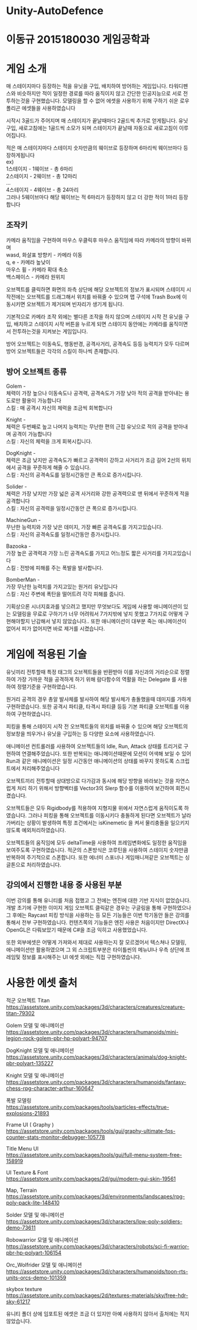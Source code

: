 # Unity-AutoDefence
 
<h1>이동규 2015180030 게임공학과</h1>

<h1>게임 소개</h1>
매 스테이지마다 등장하는 적을 유닛을 구입, 배치하여 방어하는 게임입니다.
타워디펜스와 비슷하지만 적이 일정한 경로를 따라 움직이지 않고
간단한 인공지능으로 서로 전투하는것을 구현했습니다.
모델링을 할 수 없어 에셋을 사용하기 위해 구하기 쉬운 로우폴리곤 에셋들을 사용하였습니다

시작시 3골드가 주어지며 매 스테이지가 끝날때마다 2골드씩 추가로 얻게됩니다.
유닛 구입, 새로고침에는 1골드씩 소모가 되며
스테이지가 끝날때 자동으로 새로고침이 이루어집니다.

적은 매 스테이지마다 스테이지 숫자만큼의 웨이브로 등장하며
6마리씩 웨이브마다 등장하게됩니다 <br>
ex) <br>
1스테이지 - 1웨이브 - 총 6마리 <br>
2스테이지 - 2웨이브 - 총 12마리 <br>
...<br>
4스테이지 - 4웨이브 - 총 24마리 <br>
그러나 5웨이브마다 해당 웨이브는 적 6마리가 등장하지 않고 더 강한 적이 1마리 등장합니다 <br>

<h2>조작키</h2>
카메라 움직임을 구현하여 마우스 우클릭후 마우스 움직임에 따라 카메라의 방향이 바뀌며<br>
wasd, 화살표 방향키 - 카메라 이동<br>
q, e - 카메라 높낮이<br>
마우스 휠 - 카메라 확대 축소<br>
백스페이스 - 카메라 원위치<br>

오브젝트를 클릭하면 화면의 좌측 상단에 해당 오브젝트의 정보가 표시되며
스테이지 시작전에는 오브젝트를 드래그해서 위치를 바꿔줄 수 있으며
맵 구석에 Trash Box에 이동시키면 오브젝트가 제거되며 빈자리가 생기게 됩니다.

기본적으로 카메라 조작 외에는 별다른 조작을 하지 않으며
스테이지 시작 전 유닛을 구입, 배치하고 스테이지 시작 버튼을 누르게 되면
스테이지 동안에는 카메라를 움직이면서 전투하는것을 지켜보는 게임입니다.

방어 오브젝트는 이동속도, 행동반경, 공격사거리, 공격속도 등등 능력치가 모두 다르며
방어 오브젝트들은 각각의 스킬이 하나씩 존재합니다.

<h2>방어 오브젝트 종류</h2>
Golem -<br>
체력이 가장 높으나 이동속도나 공격력, 공격속도가 가장 낮아 적의 공격을 받아내는 용도로만
활용이 가능합니다<br>
스킬 :  매 공격시 자신의 체력을 조금씩 회복합니다<br>

Knight -<br>
체력은 두번째로 높고 나머지 능력치는 무난한 편의 근접 유닛으로 적의 공격을 받아내며
공격이 가능합니다<br>
스킬 : 자신의 체력을 크게 회복시킵니다.<br>

DogKnight -<br>
체력은 조금 낮지만 공격속도가 빠르고 공격력이 강하고 사거리가 조금 길어 2선의 위치에서
공격을 꾸준하게 해줄 수 있습니다.<br>
스킬 : 자신의 공격속도를 일정시간동안 큰 폭으로 증가시킵니다.<br>

Solider - <br>
체력은 가장 낮지만 가장 넓은 공격 사거리와 강한 공격력으로 맨 뒤에서
꾸준하게 적을 공격합니다<br>
스킬 : 자신의 공격력을 일정시간동안 큰 폭으로 증가시킵니다.<br>

MachineGun -<br>
무난한 능력치와 가장 낮은 데미지, 가장 빠른 공격속도를 가지고있습니다.<br>
스킬 : 자신의 공격속도를 일정시간동안 증가시킵니다.<br>

Bazooka - <br>
가장 높은 공격력과 가장 느린 공격속도를 가지고 어느정도 짧은 사거리를 가지고있습니다<br>
스킬 : 전방에 피해를 주는 폭발을 발사합니다.<br>

BomberMan -<br>
가장 무난한 능력치를 가지고있는 원거리 유닛입니다<br>
스킬 : 자신 주변에 폭탄을 떨어트려 각각 피해를 줍니다.<br>

기획상으론 시너지효과를 넣으려고 했지만 무엇보다도 게임에 사용할 애니메이션이 있는
모델링을 무료로 구하기가 너무 어려워서 7가지밖에 넣지 못했고 7가지로 어떻게
구현해야할지 난감해서 넣지 않았습니다.. 또한 애니메이션이
대부분 죽는 애니메이션이 없어서 피가 없어지면 바로 제거를 시켰습니다.

<h1>게임에 적용된 기술</h1>
유닛끼리 전투할때 특정 태그의 오브젝트들을 반환받아 이를
자신과의 거리순으로 정렬하여 가장 가까운 적을 공격하게 하기 위해
람다함수의 역활을 하는 Delegate 를 사용하여 정렬기준을 구현하였습니다.

원거리 공격의 경우 총알 발사체를 발사하여 해당 발사체가 충돌했을때 데미지를
가하게 구현하였습니다.
또한 공격시 파티클, 타격시 파티클 등등 기본 파티클 오브젝트를 이용하여 구현하였습니다.

피킹을 통해 스테이지 시작 전 오브젝트들의 위치를 바꿔줄 수 있으며
해당 오브젝트의 정보창을 띄우거나 유닛을 구입하는 등 다양한 요소에 사용하였습니다.

애니메이션 컨트롤러를 사용하여 오브젝트들의 Idle, Run, Attack 상태를 트리거로
구현하여 연결해주었습니다. 또한 반복되는 애니메이션때문에 모션이 어색해 보일 수 있어
Run과 같은 애니메이션은 일정 시간동안 애니메이션의 상태를 바꾸지 못하도록
스크립트에서 처리해주었습니다

오브젝트끼리 전투할때 상대방으로 다가감과 동시에 해당 방향을 바라보는 것을
자연스럽게 처리 하기 위해서
방향벡터를 Vector3의 Slerp 함수를 이용하여 보간하여 회전시켰습니다.

오브젝트들은 모두 Rigidbody를 적용하여 지형지물 위에서 자연스럽게 움직이도록 하였습니다.
그러나 피킹을 통해 오브젝트를 이동시키다 충돌하게 된다면 오브젝트가 날라가버리는 상황이
발생하여 특정 조건에서는 isKinemetic 을 켜서 물리충돌을 일으키지 않도록 예외처리하였습니다.

오브젝트들의 움직임에 모두 deltaTime을 사용하여 프레임변화에도 일정한 움직임을
보여주도록 구현하였습니다. 
적군의 스폰방식은 코루틴을 사용하여 스테이지 숫자만큼 반복하여 주기적으로 스폰합니다.
또한 에너미 스포너나 게임매니져같은 오브젝트는 싱글톤으로 처리하였습니다.

<h2>강의에서 진행한 내용 중 사용된 부분</h2>
이번 강의를 통해 유니티를 처음 접했고 그 전에는 엔진에 대한 기반 지식이 없었습니다.
개발 초기에 구현한 이미지 게임 오브젝트 클릭같은 경우는 구글링을 통해 구현하였으나
그 후에는 Raycast 피킹 방식을 사용하는 등 모든 기능들은 이번 학기동안 들은 강의를 통해서 
전부 구현하였습니다.
컨텐츠쪽의 기능들은 엔진 사용은 처음이지만 DirectX나 OpenGL은 다뤄보았기 때문에
C#을 조금 익히고 사용했었습니다.

또한 외부에셋은 어떻게 가져와서 제대로 사용하는지 잘 모르겠어서
텍스쳐나 모델링, 애니메이션만 활용하였으며 그 외 스크립트부분은 타이틀씬의 
메뉴UI나 우측 상단에 프레임및 정보를 표시해주는 UI 에셋 외에는
직접 구현하였습니다.


<h1>사용한 에셋 출처</h1>

적군 오브젝트 Titan<br>
https://assetstore.unity.com/packages/3d/characters/creatures/creature-titan-79302

Golem 모델 및 애니메이션<br>
https://assetstore.unity.com/packages/3d/characters/humanoids/mini-legion-rock-golem-pbr-hp-polyart-94707

DogKnight 모델 및 애니메이션<br>
https://assetstore.unity.com/packages/3d/characters/animals/dog-knight-pbr-polyart-135227

Knight 모델 및 애니메이션<br>
https://assetstore.unity.com/packages/3d/characters/humanoids/fantasy-chess-rpg-character-arthur-160647

폭발 모델링<br>
https://assetstore.unity.com/packages/tools/particles-effects/true-explosions-21893

Frame UI ( Graphy )<br>
https://assetstore.unity.com/packages/tools/gui/graphy-ultimate-fps-counter-stats-monitor-debugger-105778

Title Menu UI<br>
https://assetstore.unity.com/packages/tools/gui/full-menu-system-free-158919

UI Texture & Font<br>
https://assetstore.unity.com/packages/2d/gui/modern-gui-skin-19561

Map, Terrain<br>
https://assetstore.unity.com/packages/3d/environments/landscapes/rpg-poly-pack-lite-148410

Solder 모델 및 애니메이션<br>
https://assetstore.unity.com/packages/3d/characters/low-poly-soldiers-demo-73611

Robowarrior 모델 및 애니메이션<br>
https://assetstore.unity.com/packages/3d/characters/robots/sci-fi-warrior-pbr-hp-polyart-106154

Orc_Wolfrider 모델 및 애니메이션<br>
https://assetstore.unity.com/packages/3d/characters/humanoids/toon-rts-units-orcs-demo-101359

skybox texture<br>
https://assetstore.unity.com/packages/2d/textures-materials/sky/free-hdr-sky-61217

유니티 폴더 상에 임포트된 에셋은 조금 더 있지만 아예 사용하지 않아서 
출처에는 적지 않았습니다.

